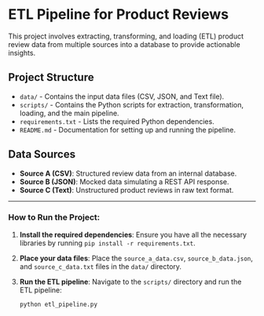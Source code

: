 # ETL Pipeline for Product Reviews

This project involves extracting, transforming, and loading (ETL) product review data from multiple sources into a database to provide actionable insights.

## Project Structure

- `data/` - Contains the input data files (CSV, JSON, and Text file).
- `scripts/` - Contains the Python scripts for extraction, transformation, loading, and the main pipeline.
- `requirements.txt` - Lists the required Python dependencies.
- `README.md` - Documentation for setting up and running the pipeline.

## Data Sources

- **Source A (CSV)**: Structured review data from an internal database.
- **Source B (JSON)**: Mocked data simulating a REST API response.
- **Source C (Text)**: Unstructured product reviews in raw text format.


---

### **How to Run the Project:**

1. **Install the required dependencies**:
   Ensure you have all the necessary libraries by running `pip install -r requirements.txt`.

2. **Place your data files**:
   Place the `source_a_data.csv`, `source_b_data.json`, and `source_c_data.txt` files in the `data/` directory.

3. **Run the ETL pipeline**:
   Navigate to the `scripts/` directory and run the ETL pipeline:
   ```bash
   python etl_pipeline.py
